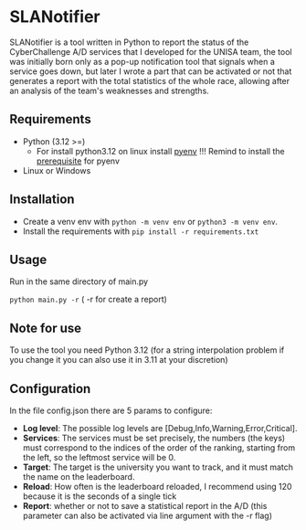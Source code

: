 # SLANotifier

SLANotifier is a tool written in Python to report the status of the CyberChallenge A/D services that I developed for the UNISA team, the tool was initially born only as a pop-up notification tool that signals when a service goes down, but later I wrote a part that can be activated or not that generates a report with the total statistics of the whole race, allowing after an analysis of the team's weaknesses and strengths.

## Requirements

- Python (3.12 >=)
  - For install python3.12 on linux install [pyenv](https://github.com/pyenv/pyenv?tab=readme-ov-file#installation) !!! Remind to install the [prerequisite](https://github.com/pyenv/pyenv/wiki#suggested-build-environment) for pyenv
- Linux or Windows

## Installation

- Create a venv env with ``python -m venv env`` or ``python3 -m venv env``.
- Install the requirements with ``pip install -r requirements.txt``

## Usage

Run in the same directory of main.py

``python main.py -r`` ( -r for create a report)

## Note for use

To use the tool you need Python 3.12 (for a string interpolation problem if you change it you can also use it in 3.11 at your discretion)

## Configuration

In the file config.json there are 5 params to configure:

- **Log level**: The possible log levels are [Debug,Info,Warning,Error,Critical].
- **Services**: The services must be set precisely, the numbers (the keys) must correspond to the indices of the order
  of
  the ranking, starting from the left, so the leftmost service will be 0.
- **Target**: The target is the university you want to track, and it must match the name on the leaderboard.
- **Reload**: How often is the leaderboard reloaded, I recommend using 120 because it is the seconds of a single tick
- **Report**: whether or not to save a statistical report in the A/D (this parameter can also be activated via line
  argument with the -r flag)


